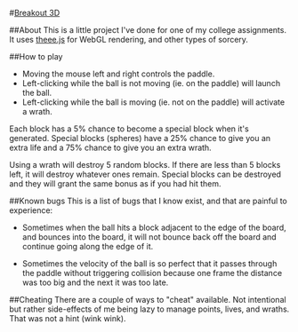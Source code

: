 #[Breakout 3D][0]

##About
This is a little project I've done for one of my college assignments. It uses [theee.js][1] for WebGL rendering, and other types of sorcery.

##How to play
* Moving the mouse left and right controls the paddle.
* Left-clicking while the ball is not moving (ie. on the paddle) will launch the ball.
* Left-clicking while the ball is moving (ie. not on the paddle) will activate a wrath.

Each block has a 5% chance to become a special block when it's generated. Special blocks (spheres) have a 25% chance to give you an extra life and a 75% chance to give you an extra wrath.

Using a wrath will destroy 5 random blocks. If there are less than 5 blocks left, it will destroy whatever ones remain. Special blocks can be destroyed and they will grant the same bonus as if you had hit them.

##Known bugs
This is a list of bugs that I know exist, and that are painful to experience:

* Sometimes when the ball hits a block adjacent to the edge of the board, and bounces into the board, it will not bounce back off the board and continue going along the edge of it.

* Sometimes the velocity of the ball is so perfect that it passes through the paddle without triggering collision because one frame the distance was too big and the next it was too late.

##Cheating
There are a couple of ways to "cheat" available. Not intentional but rather side-effects of me being lazy to manage points, lives, and wraths. That was not a hint (wink wink).

[0]: http://fncombo.github.com/Breakout3D
[1]: https://github.com/mrdoob/three.js